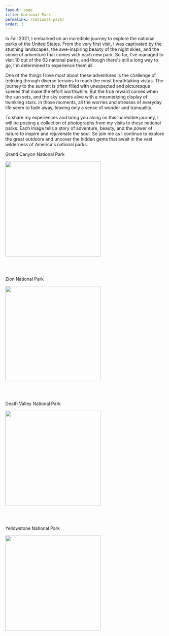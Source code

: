 ```yaml
---
layout: page
title: National Park
permalink: /national-park/
order: 3
---
```


In Fall 2021, I embarked on an incredible journey to explore the national parks of the United States. From the very first visit, I was captivated by the stunning landscapes, the awe-inspiring beauty of the night skies, and the sense of adventure that comes with each new park. So far, I've managed to visit 10 out of the 63 national parks, and though there's still a long way to go, I'm determined to experience them all.

One of the things I love most about these adventures is the challenge of trekking through diverse terrains to reach the most breathtaking vistas. The journey to the summit is often filled with unexpected and picturesque scenes that make the effort worthwhile. But the true reward comes when the sun sets, and the sky comes alive with a mesmerizing display of twinkling stars. In those moments, all the worries and stresses of everyday life seem to fade away, leaving only a sense of wonder and tranquility.

To share my experiences and bring you along on this incredible journey, I will be posting a collection of photographs from my visits to these national parks. Each image tells a story of adventure, beauty, and the power of nature to inspire and rejuvenate the soul. So join me as I continue to explore the great outdoors and uncover the hidden gems that await in the vast wilderness of America's national parks.

<style>
.squareImg {
  width: 300px;
  height: 300px;
  object-fit: cover;
}
</style>

<p style="text-align: center;">

<p>Grand Canyon National Park</p>
<img src="{{ site.url }}/assets/national-park/4.jpg" class="squareImg" />

<br /><br />

<p>Zion National Park</p>
<img src="{{ site.url }}/assets/national-park/3.jpg" class="squareImg" />

<br /><br />

<p>Death Valley National Park</p>
<img src="{{ site.url }}/assets/national-park/2.jpg" class="squareImg" />

<br /><br />

<p>Yellowstone National Park</p>
<img src="{{ site.url }}/assets/national-park/5.jpg" class="squareImg" />

<br /><br />


<style>
.imgContainer{
    display:inline-block;
}
</style>
